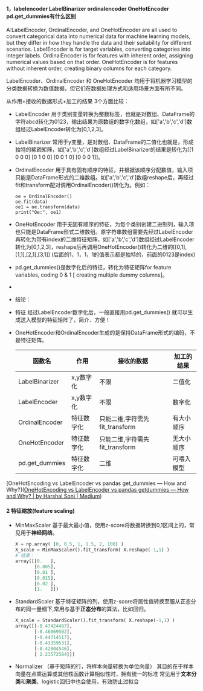 #### 1，labelencoder  LabelBinarizer ordinalencoder OneHotEncoder  pd.get_dummies有什么区别

A:LabelEncoder, OrdinalEncoder, and OneHotEncoder are all used to convert categorical data into numerical data for machine learning models, but they differ in how they handle the data and their suitability for different scenarios. LabelEncoder is for target variables, converting categories into integer labels. OrdinalEncoder is for features with inherent order, assigning numerical values based on that order. OneHotEncoder is for features without inherent order, creating binary columns for each category.

LabelEncoder、OrdinalEncoder 和 OneHotEncoder 均用于将机器学习模型的分类数据转换为数值数据，但它们在数据处理方式和适用场景方面有所不同。

从作用+接收的数据形式+加工的结果 3个方面比较：

- LabelEncoder 用于类别变量转换为整数标签，也就是对数组、DataFrame的字符abcd转化为0123，输出结果为原数组的数字化数组，如['a','b','c','d']数组经过LabelEncoder转化为[0,1,2,3]。
- LabelBinarizer 常用于y变量，是对数组、DataFrame的二值化也就是，形成独特的稀疏矩阵，如['a','b','c','d']数组经过LabelBinarizer的结果是转化为[[1 0 0 0]
  [0 1 0 0]
  [0 0 1 0]
  [0 0 0 1]]。
- OrdinalEncoder 用于具有固有顺序的特征，并根据该顺序分配数值，输入项只能是DataFrame形式的二维数组。如['a','b','c','d']数组reshape后，再经过fit和transform配对调用OrdinalEncoder()转化为。例如：

  ```pyt
  oe = OrdinalEncoder()
  oe.fit(data)
  oe1 = oe.transform(data)
  print("Oe:", oe1)
  ```
- OneHotEncoder 用于无固有顺序的特征，为每个类别创建二进制列，输入项也只能是DataFrame形式二维数组。原字符串数组需要先经过LabelEncoder再转化为带有index的二维特征矩阵，如['a','b','c','d']数组经过LabelEncoder转化为[0,1,2,3]，reshape后再调用OneHotEncoder()转化为二维的[[0,1],[1,1],[2,1],[3,1]] (后面的1，1，1，1的值表示都是独特的，前面的0123是index)
- pd.get\_dummies()是数字化后的特征，转化为特征矩阵for feature variables, coding 0 & 1 [ creating multiple dummy columns]。
-
- 结论：
- 特征  经过LabelEncoder数字化后，一般直接用pd.get\_dummies() 就可以生成送入模型的特征矩阵了，简介、方便！
- OneHotEncoder和OrdinalEncoder生成的是保持DataFrame形式的编码，不是特征矩阵。


  | 函数名         | 作用       | 接收的数据                     | 加工的结果 |
  | -------------- | ---------- | ------------------------------ | ---------- |
  | LabelBinarizer | x,y数字化  | 不限                           | 二值化     |
  | LabelEncoder   | x,y数字化  | 不限                           | 数字化     |
  | OrdinalEncoder | 特征数字化 | 只能二维,字符需先fit_transform | 有大小顺序 |
  | OneHotEncoder  | 特征数字化 | 只能二维,字符需先fit_transform | 无大小顺序 |
  | pd.get_dummies | 特征数字化 | 二维                           | 可喂入模型 |

[OneHotEncoding vs LabelEncoder vs pandas get_dummies — How and Why?]([OneHotEncoding vs LabelEncoder vs pandas getdummies — How and Why? | by Harshal Soni | Medium](https://harshal-soni.medium.com/onehotencoding-vs-labelencoder-vs-pandas-get-dummies-how-and-why-b190dff7a86f))

#### 2 特征缩放(feature scaling)

- MinMaxScaler   基于最大最小值，使用z-score将数据转换到0,1区间上的，常见用于**神经网络**。

  ```python
  X = np.array( [0, 0.5, 1, 1.5, 2, 100] )
  X_scale = MinMaxScaler().fit_transform( X.reshape(-1,1) )
  # 结果：
  array([[0.   ],
         [0.005],
         [0.01 ],
         [0.015],
         [0.02 ],
         [1.   ]])
  ```
- StandardScaler  基于特征矩阵的列，使用z-score将属性值转换至服从正态分布的同一量纲下,常用与基于**正态分布**的算法，比如回归。

  ```python
  X_scale = StandardScaler().fit_transform( X.reshape(-1,1) )
  array([[-0.47424487],
         [-0.46069502],
         [-0.44714517],
         [-0.43359531],
         [-0.42004546],
         [ 2.23572584]])
  ```

* Normalizer （基于矩阵的行，将样本向量转换为单位向量）
  其目的在于样本向量在点乘运算或其他核函数计算相似性时，拥有统一的标准
  常见用于**文本分类**和**聚类**、logistic回归中也会使用，有效防止过拟合

